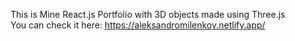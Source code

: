This is Mine React.js Portfolio with 3D objects made using Three.js  
You can check it here: https://aleksandromilenkov.netlify.app/
